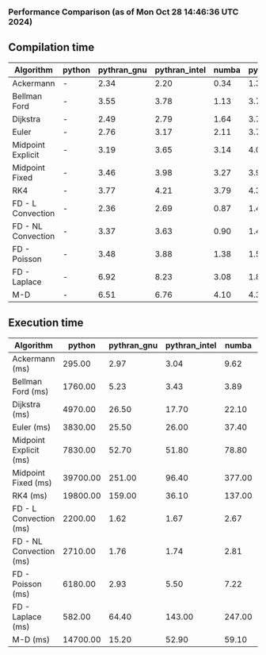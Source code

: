 ### Performance Comparison (as of Mon Oct 28 14:46:36 UTC 2024)
## Compilation time
Algorithm                 | python                    | pythran_gnu               | pythran_intel             | numba                     | pyccel_fortran_gnu        | pyccel_c_gnu              | pyccel_fortran_intel      | pyccel_c_intel           
------------------------- | ------------------------- | ------------------------- | ------------------------- | ------------------------- | ------------------------- | ------------------------- | ------------------------- | -------------------------
Ackermann                 | -                         | 2.34                      | 2.20                      | 0.34                      | 1.36                      | 1.33                      | 1.45                      | 1.41                     
Bellman Ford              | -                         | 3.55                      | 3.78                      | 1.13                      | 3.73                      | 4.04                      | 3.86                      | 4.04                     
Dijkstra                  | -                         | 2.49                      | 2.79                      | 1.64                      | 3.79                      | 4.06                      | 3.95                      | 4.12                     
Euler                     | -                         | 2.76                      | 3.17                      | 2.11                      | 3.73                      | 4.06                      | 3.84                      | 4.12                     
Midpoint Explicit         | -                         | 3.19                      | 3.65                      | 3.14                      | 4.04                      | 4.35                      | 4.18                      | 4.39                     
Midpoint Fixed            | -                         | 3.46                      | 3.98                      | 3.27                      | 3.95                      | 4.27                      | 4.11                      | 4.30                     
RK4                       | -                         | 3.77                      | 4.21                      | 3.79                      | 4.38                      | 4.69                      | 4.59                      | 4.68                     
FD - L Convection         | -                         | 2.36                      | 2.69                      | 0.87                      | 1.41                      | 3.98                      | 1.62                      | 4.01                     
FD - NL Convection        | -                         | 3.37                      | 3.63                      | 0.90                      | 1.44                      | 4.00                      | 1.62                      | 3.95                     
FD - Poisson              | -                         | 3.48                      | 3.88                      | 1.38                      | 1.57                      | 4.12                      | 2.94                      | 4.17                     
FD - Laplace              | -                         | 6.92                      | 8.23                      | 3.08                      | 1.87                      | 4.43                      | 2.17                      | 4.35                     
M-D                       | -                         | 6.51                      | 6.76                      | 4.10                      | 4.38                      | 4.56                      | 4.64                      | 4.83                     

## Execution time
Algorithm                 | python                    | pythran_gnu               | pythran_intel             | numba                     | pyccel_fortran_gnu        | pyccel_c_gnu              | pyccel_fortran_intel      | pyccel_c_intel           
------------------------- | ------------------------- | ------------------------- | ------------------------- | ------------------------- | ------------------------- | ------------------------- | ------------------------- | -------------------------
Ackermann (ms)            | 295.00                    | 2.97                      | 3.04                      | 9.62                      | 1.55                      | 1.55                      | 8.71                      | 4.33                     
Bellman Ford (ms)         | 1760.00                   | 5.23                      | 3.43                      | 3.89                      | 2.93                      | 6.11                      | -                         | 19.20                    
Dijkstra (ms)             | 4970.00                   | 26.50                     | 17.70                     | 22.10                     | 20.60                     | 32.80                     | -                         | 22.70                    
Euler (ms)                | 3830.00                   | 25.50                     | 26.00                     | 37.40                     | 15.10                     | 149.00                    | 14.20                     | 130.00                   
Midpoint Explicit (ms)    | 7830.00                   | 52.70                     | 51.80                     | 78.80                     | 24.40                     | 284.00                    | 16.40                     | 251.00                   
Midpoint Fixed (ms)       | 39700.00                  | 251.00                    | 96.40                     | 377.00                    | 74.10                     | 1400.00                   | 61.10                     | 1210.00                  
RK4 (ms)                  | 19800.00                  | 159.00                    | 36.10                     | 137.00                    | 35.60                     | 488.00                    | 37.10                     | 400.00                   
FD - L Convection (ms)    | 2200.00                   | 1.62                      | 1.67                      | 2.67                      | 1.63                      | 1.87                      | -                         | 4.08                     
FD - NL Convection (ms)   | 2710.00                   | 1.76                      | 1.74                      | 2.81                      | 1.86                      | 2.23                      | -                         | 4.12                     
FD - Poisson (ms)         | 6180.00                   | 2.93                      | 5.50                      | 7.22                      | 2.74                      | 3.79                      | -                         | 4.96                     
FD - Laplace (ms)         | 582.00                    | 64.40                     | 143.00                    | 247.00                    | 59.30                     | 256.00                    | -                         | 274.00                   
M-D (ms)                  | 14700.00                  | 15.20                     | 52.90                     | 59.10                     | 54.30                     | 59.00                     | 91.50                     | 62.50                    
